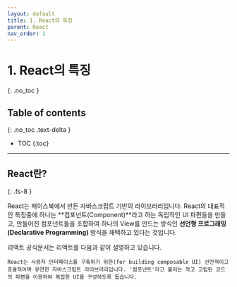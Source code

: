 ```yaml
---
layout: default
title: 1. React의 특징
parent: React
nav_order: 1
---
```


# 1. React의 특징
{: .no_toc }

## Table of contents
{: .no_toc .text-delta }

- TOC
{:toc}

---

## React란?
{: .fs-8 }

React는 페이스북에서 만든 자바스크립트 기반의 라이브러리입니다. React의 대표적인 특징중에 하나는 **컴포넌트(Component)**라고 하는 독립적인 UI 파편들을 만들고, 만들어진 컴포넌트들을 조합하여 하나의 View를 만드는 방식인 **선언형 프로그래밍(Declarative Programming)** 방식을 채택하고 있다는 것입니다.

리액트 공식문서는 리액트를 다음과 같이 설명하고 있습니다.

```
React는 사용자 인터페이스를 구축하기 위한(for building composable UI) 선언적이고 효율적이며 유연한 자바스크립트 라이브러리입니다. '컴포넌트'라고 불리는 작고 고립된 코드의 파편을 이용하여 복잡한 UI를 구성하도록 돕습니다.
```
